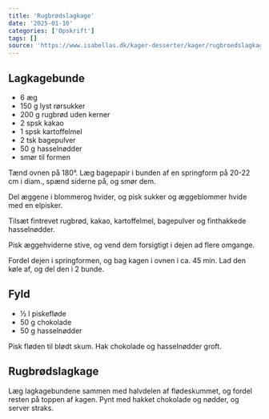 ```yaml
---
title: 'Rugbrødslagkage'
date: '2025-01-10'
categories: ['Opskrift']
tags: []
source: 'https://www.isabellas.dk/kager-desserter/kager/rugbroedslagkage-med-floedeskum-og-chokolade>'
---
```


## Lagkagebunde

* 6 æg
* 150 g lyst rørsukker
* 200 g rugbrød uden kerner
* 2 spsk kakao
* 1 spsk kartoffelmel
* 2 tsk bagepulver
* 50 g hasselnødder
* smør til formen

Tænd ovnen på 180°. Læg bagepapir i bunden af en springform på 20-22 cm i diam., spænd siderne på, og smør dem.

Del æggene i blommerog hvider, og pisk sukker og æggeblommer hvide med en elpisker.

Tilsæt fintrevet rugbrød, kakao, kartoffelmel, bagepulver og finthakkede hasselnødder.

Pisk æggehviderne stive, og vend dem forsigtigt i dejen ad flere omgange.

Fordel dejen i springformen, og bag kagen i ovnen i ca. 45 min. Lad den køle af, og del den i 2 bunde.

## Fyld

* ½ l piskefløde
* 50 g chokolade
* 50 g hasselnødder

Pisk fløden til blødt skum. Hak chokolade og hasselnødder groft.

## Rugbrødslagkage

Læg lagkagebundene sammen med halvdelen af flødeskummet, og fordel resten på toppen af kagen. Pynt med hakket chokolade
og nødder, og server straks.
